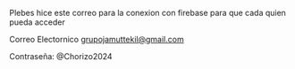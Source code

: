 Plebes hice este correo para la conexion con firebase para que cada quien pueda acceder 

Correo Electornico 
grupojamuttekil@gmail.com

Contraseña: 
@Chorizo2024
